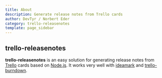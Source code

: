 ```yaml
---
title: About
description: Generate release notes from Trello cards
author: DevTyr / Norbert Eder
category: trello-releasenotes
template: page_sidebar
---
```


## trello-releasenotes

**trello-releasenotes** is an easy solution for generating release notes from [Trello](http://trello.com "Trello") cards based on [Node.js](http://nodejs.org "Node.js"). It works very well with [ideamark](http://devtyr.github.io/ideamark/ "ideamark") and [trello-burndown](/projects/trello-burndown/trello-burndown.html "trello-burndown").